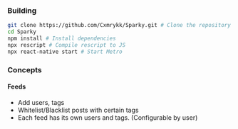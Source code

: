 ### Building
```sh
git clone https://github.com/Cxmrykk/Sparky.git # Clone the repository contents
cd Sparky
npm install # Install dependencies
npx rescript # Compile rescript to JS
npx react-native start # Start Metro
```

### Concepts
#### Feeds
- Add users, tags
- Whitelist/Blacklist posts with certain tags
- Each feed has its own users and tags. (Configurable by user)
